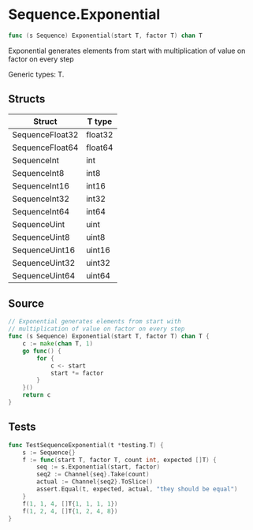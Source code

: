 # Sequence.Exponential

```go
func (s Sequence) Exponential(start T, factor T) chan T
```

Exponential generates elements from start with multiplication of value on factor on every step

Generic types: T.

## Structs

| Struct | T type |
| ------ | ------ |
| SequenceFloat32 | float32 |
| SequenceFloat64 | float64 |
| SequenceInt | int |
| SequenceInt8 | int8 |
| SequenceInt16 | int16 |
| SequenceInt32 | int32 |
| SequenceInt64 | int64 |
| SequenceUint | uint |
| SequenceUint8 | uint8 |
| SequenceUint16 | uint16 |
| SequenceUint32 | uint32 |
| SequenceUint64 | uint64 |

## Source

```go
// Exponential generates elements from start with
// multiplication of value on factor on every step
func (s Sequence) Exponential(start T, factor T) chan T {
	c := make(chan T, 1)
	go func() {
		for {
			c <- start
			start *= factor
		}
	}()
	return c
}
```

## Tests

```go
func TestSequenceExponential(t *testing.T) {
	s := Sequence{}
	f := func(start T, factor T, count int, expected []T) {
		seq := s.Exponential(start, factor)
		seq2 := Channel{seq}.Take(count)
		actual := Channel{seq2}.ToSlice()
		assert.Equal(t, expected, actual, "they should be equal")
	}
	f(1, 1, 4, []T{1, 1, 1, 1})
	f(1, 2, 4, []T{1, 2, 4, 8})
}
```